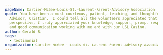 ```yaml
---
pageName: Cartier-McGee-Louis-St.-Laurent-Parent-Advisory-Association
quote: You have been a most courteous, patient, teaching, and thoughtful
  Advisor, Cristian.  I could tell all the volunteers appreciated that.  From my
  perspective, I truly appreciated your knowledge, support, prompt responses,
  and good communication working with me and with our LSL Casino.
author: Gerald B.
tags:
  - testimonial
organization: Cartier McGee - Louis St. Laurent Parent Advisory Association
---
```

